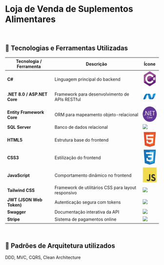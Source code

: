 # Loja de Venda de Suplementos Alimentares
<br>

## 🚀 Tecnologias e Ferramentas Utilizadas

| Tecnologia / Ferramenta | Descrição | Ícone |
|-------------------------|-----------|-------|
| **C#** | Linguagem principal do backend | <img height="50" src="https://raw.githubusercontent.com/devicons/devicon/master/icons/csharp/csharp-original.svg" /> |
| **.NET 8.0 / ASP.NET Core** | Framework para desenvolvimento de APIs RESTful | <img height="50" src="https://raw.githubusercontent.com/devicons/devicon/master/icons/dot-net/dot-net-original.svg" /> |
| **Entity Framework Core** | ORM para mapeamento objeto-relacional | <img height="50" src="https://raw.githubusercontent.com/devicons/devicon/master/icons/dotnetcore/dotnetcore-original.svg" /> |
| **SQL Server** | Banco de dados relacional | <img height="50" src="https://cdn.jsdelivr.net/gh/devicons/devicon@latest/icons/sqldeveloper/sqldeveloper-original.svg" /> |
| **HTML5** | Estrutura base do frontend | <img height="50" src="https://raw.githubusercontent.com/devicons/devicon/master/icons/html5/html5-original.svg" /> |
| **CSS3** | Estilização do frontend | <img height="50" src="https://raw.githubusercontent.com/devicons/devicon/master/icons/css3/css3-original.svg" /> |
| **JavaScript** | Comportamento dinâmico no frontend | <img height="50" src="https://raw.githubusercontent.com/devicons/devicon/master/icons/javascript/javascript-original.svg" /> |
| **Tailwind CSS** | Framework de utilitários CSS para layout responsivo | <img height="50" src="https://cdn.jsdelivr.net/gh/devicons/devicon@latest/icons/tailwindcss/tailwindcss-original.svg" /> |
| **JWT (JSON Web Token)** | Autenticação segura com tokens | <img height="50" src="https://cdn.jsdelivr.net/gh/devicons/devicon@latest/icons/json/json-original.svg" /> |
| **Swagger** | Documentação interativa da API | <img height="50" src="https://cdn.jsdelivr.net/gh/devicons/devicon@latest/icons/swagger/swagger-original.svg" /> |
| **Stripe** | Sistema de pagamentos online | <img height="50" src="https://cdn.worldvectorlogo.com/logos/stripe-3.svg" />

<br>

## 🔧 Padrões de Arquitetura utilizados
<div style="display: inline_block">
  DDD, MVC, CQRS, Clean Architecture  
</div><br>
</div><br>

